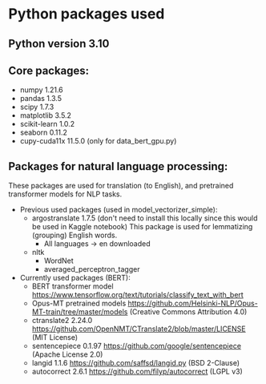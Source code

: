 # Python packages used
## Python version 3.10
## Core packages:
* numpy 1.21.6
* pandas 1.3.5
* scipy 1.7.3
* matplotlib 3.5.2
* scikit-learn 1.0.2
* seaborn 0.11.2
* cupy-cuda11x 11.5.0 (only for data_bert_gpu.py)
## Packages for natural language processing:
These packages are used for translation (to English), and pretrained transformer models for NLP tasks.
* Previous used packages (used in model_vectorizer_simple):
  * argostranslate 1.7.5 (don't need to install this locally since this would be used in Kaggle notebook)
  This package is used for lemmatizing (grouping) English words.
    * All languages -> en downloaded
  * nltk
    * WordNet
    * averaged_perceptron_tagger
* Currently used packages (BERT):
  * BERT transformer model https://www.tensorflow.org/text/tutorials/classify_text_with_bert
  * Opus-MT pretrained models https://github.com/Helsinki-NLP/Opus-MT-train/tree/master/models (Creative Commons Attribution 4.0)
  * ctranslate2 2.24.0 https://github.com/OpenNMT/CTranslate2/blob/master/LICENSE (MIT License)
  * sentencepiece 0.1.97 https://github.com/google/sentencepiece (Apache License 2.0)
  * langid 1.1.6 https://github.com/saffsd/langid.py (BSD 2-Clause)
  * autocorrect 2.6.1 https://github.com/filyp/autocorrect (LGPL v3)